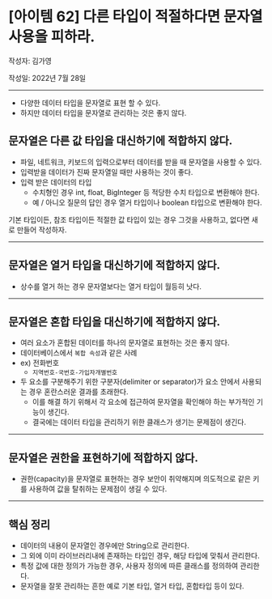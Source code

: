 # [아이템 62] 다른 타입이 적절하다면 문자열 사용을 피하라.

작성자: 김가영

작성일: 2022년 7월 28일

---

- 다양한 데이터 타입을 문자열로 표현 할 수 있다.
- 하지만 데이터 타입을 문자열로 관리하는 것은 좋지 않다.

## **문자열은 다른 값 타입을 대신하기에 적합하지 않다.**

- 파일, 네트워크, 키보드의 입력으로부터 데이터를 받을 때 문자열을 사용할 수 있다.
- 입력받을 데이터가 진짜 문자열일 때만 사용하는 것이 좋다.
- 입력 받은 데이터의 타입
    - 수치형인 경우 int, float, BigInteger 등 적당한 수치 타입으로 변환해야 한다.
    - 예 / 아니오 질문의 답인 경우 열거 타입이나 boolean 타입으로 변환해야 한다.

기본 타입이든, 참조 타입이든 적절한 값 타입이 있는 경우 그것을 사용하고, 없다면 새로 만들어 작성하자.

---

## **문자열은 열거 타입을 대신하기에 적합하지 않다.**

- 상수를 열거 하는 경우 문자열보다는 열거 타입이 월등히 낫다.

---

## **문자열은 혼합 타입을 대신하기에 적합하지 않다.**

- 여러 요소가 혼합된 데이터를 하나의 문자열로 표현하는 것은 좋지 않다.
- 데이터베이스에서 `복합 속성`과 같은 사례
- ex) 전화번호
    - `지역번호-국번호-가입자개별번호`
- 두 요소를 구분해주기 위한 구분자(delimiter or separator)가 요소 안에서 사용되는 경우 혼란스러운 결과를 초래한다.
    - 이를 해결 하기 위해서 각 요소에 접근하여 문자열을 확인해야 하는 부가적인 기능이 생긴다.
    - 결국에는 데이터 타입을 관리하기 위한 클래스가 생기는 문제점이 생긴다.

---

## **문자열은 권한을 표현하기에 적합하지 않다.**

- 권한(capacity)을 문자열로 표현하는 경우 보안이 취약해지며 의도적으로 같은 키를 사용하여 값을 탈취하는 문제점이 생길 수 있다.

---

## 핵심 **정리**

- 데이터의 내용이 문자열인 경우에만 String으로 관리한다.
- 그 외에 이미 라이브러리내에 존재하는 타입인 경우, 해당 타입에 맞춰서 관리한다.
- 특정 값에 대한 정의가 가능한 경우, 사용자 정의에 따른 클래스를 정의하여 관리한다.
- 문자열을 잘못 관리하는 흔한 예로 기본 타입, 열거 타입, 혼합타입 등이 있다.

